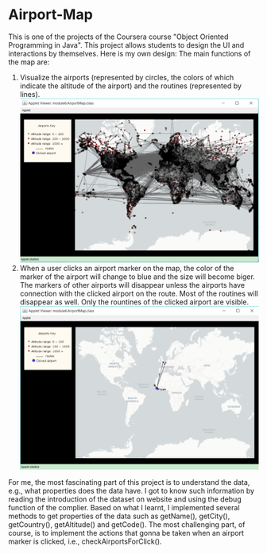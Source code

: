 # Airport-Map
This is one of the projects of the Coursera course "Object Oriented Programming in Java". This project allows students to design the UI and interactions by themselves. Here is my own design:
The main functions of the map are:

1. Visualize the airports (represented by circles, the colors of which indicate the altitude of the airport) and the routines (represented by lines).
![My Profile Picture](images/Screenshot1.png)
2. When a user clicks an airport marker on the map, the color of the marker of the airport will change to blue and the size will become biger. The markers of other airports will disappear unless the airports have connection with the clicked airport on the route. Most of the routines will disappear as well. Only the rountines of the clicked airport are visible. 
![My Profile Picture](images/Screenshot2.png)

For me, the most fascinating part of this project is to understand the data, e.g., what properties does the data have. I got to know such information by reading the introduction of the dataset on website and using the debug function of the complier. Based on what I learnt, I implemented several methods to get properties of the data such as getName(), getCity(), getCountry(), getAltitude() and getCode(). The most challenging part, of course, is to implement the actions that gonna be taken when an airport marker is clicked, i.e., checkAirportsForClick(). 

